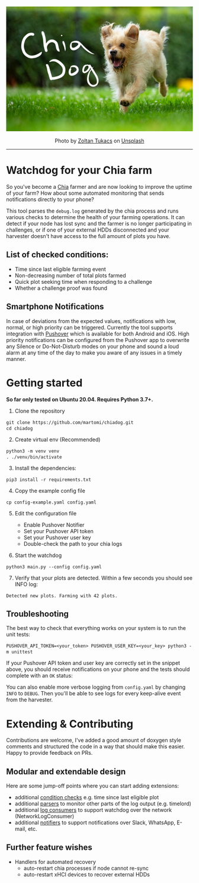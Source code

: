 <p align="center">
    <img src="https://raw.githubusercontent.com/martomi/chiadog/main/logo.jpg" />
</p>
<p align="center">
    Photo by <a href="https://unsplash.com/@tukacszoltan1984?utm_source=unsplash&utm_medium=referral&utm_content=creditCopyText">Zoltan Tukacs</a> on <a href="https://unsplash.com/s/photos/dog-grass?utm_source=unsplash&utm_medium=referral&utm_content=creditCopyText">Unsplash</a>
</p>

--------------------------------------------------------------------

# Watchdog for your Chia farm

So you've become a [Chia](https://www.chia.net) farmer and are now looking to improve the uptime of your farm? How about
some automated monitoring that sends notifications directly to your phone?

This tool parses the `debug.log` generated by the chia process and runs various checks to determine the health of your
farming operations. It can detect if your node has lost sync and the farmer is no longer participating in challenges, or
if one of your external HDDs disconnected and your harvester doesn't have access to the full amount of plots you have.

## List of checked conditions:

- Time since last eligible farming event
- Non-decreasing number of total plots farmed
- Quick plot seeking time when responding to a challenge
- Whether a challenge proof was found

## Smartphone Notifications

In case of deviations from the expected values, notifications with low, normal, or high priority can be triggered.
Currently the tool supports integration with [Pushover](https://pushover.net/)
which is available for both Android and iOS. High priority notifications can be configured from the Pushover app to
overwrite any Silence or Do-Not-Disturb modes on your phone and sound a loud alarm at any time of the day to make you
aware of any issues in a timely manner.

# Getting started

**So far only tested on Ubuntu 20.04. Requires Python 3.7+.**

1. Clone the repository

```
git clone https://github.com/martomi/chiadog.git
cd chiadog
```

2. Create virtual env (Recommended)

```
python3 -m venv venv
. ./venv/bin/activate
```

3. Install the dependencies:

```
pip3 install -r requirements.txt
```

4. Copy the example config file

```
cp config-example.yaml config.yaml
```

5. Edit the configuration file
    - Enable Pushover Notifier
    - Set your Pushover API token
    - Set your Pushover user key
    - Double-check the path to your chia logs

6. Start the watchdog

```
python3 main.py --config config.yaml
```

7. Verify that your plots are detected. Within a few seconds you should see INFO log:

```
Detected new plots. Farming with 42 plots.
```

## Troubleshooting

The best way to check that everything works on your system is to run the unit tests:

```
PUSHOVER_API_TOKEN=<your_token> PUSHOVER_USER_KEY=<your_key> python3 -m unittest
```

If your Pushover API token and user key are correctly set in the snippet above, you should receive notifications on your
phone and the tests should complete with an `OK` status:

You can also enable more verbose logging from `config.yaml` by changing `INFO` to `DEBUG`. Then you'll be able to see
logs for every keep-alive event from the harvester.

# Extending & Contributing

Contributions are welcome, I've added a good amount of doxygen style comments and structured the code in a way that
should make this easier. Happy to provide feedback on PRs.

## Modular and extendable design

Here are some jump-off points where you can start adding extensions:

- additional [condition checks](src/chia_log/handlers/harvester_activity_handler.py) e.g. time since last eligible plot
- additional [parsers](src/chia_log/parsers) to monitor other parts of the log output (e.g. timelord)
- additional [log consumers](src/chia_log/log_consumer.py) to support watchdog over the network (NetworkLogConsumer)
- additional [notifiers](src/notifier) to support notifications over Slack, WhatsApp, E-mail, etc.

## Further feature wishes

- Handlers for automated recovery
    - auto-restart chia processes if node cannot re-sync
    - auto-restart xHCI devices to recover external HDDs